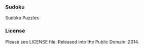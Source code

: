 ### Sudoku
Sudoku Puzzles

### License
Please see LICENSE file. Released into the Public Domain. 2014.
